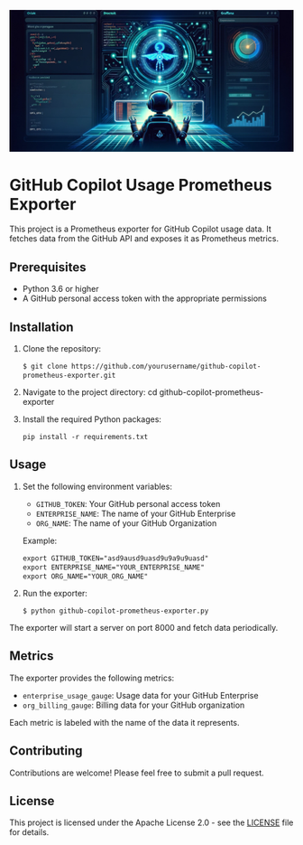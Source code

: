![Example Image](dalle.png)

# GitHub Copilot Usage Prometheus Exporter

This project is a Prometheus exporter for GitHub Copilot usage data. It fetches data from the GitHub API and exposes it as Prometheus metrics.

## Prerequisites

- Python 3.6 or higher
- A GitHub personal access token with the appropriate permissions

## Installation

1. Clone the repository:

   ```
   $ git clone https://github.com/yourusername/github-copilot-prometheus-exporter.git
   ```

2. Navigate to the project directory:
cd github-copilot-prometheus-exporter

3. Install the required Python packages:
   ```
   pip install -r requirements.txt
   ```

## Usage

1. Set the following environment variables:
   - `GITHUB_TOKEN`: Your GitHub personal access token
   - `ENTERPRISE_NAME`: The name of your GitHub Enterprise
   - `ORG_NAME`: The name of your GitHub Organization

   Example:
   ```
   export GITHUB_TOKEN="asd9ausd9uasd9u9a9u9uasd"
   export ENTERPRISE_NAME="YOUR_ENTERPRISE_NAME"
   export ORG_NAME="YOUR_ORG_NAME"
   ```

2. Run the exporter:

   ```
   $ python github-copilot-prometheus-exporter.py
   ```

The exporter will start a server on port 8000 and fetch data periodically.

## Metrics

The exporter provides the following metrics:

- `enterprise_usage_gauge`: Usage data for your GitHub Enterprise
- `org_billing_gauge`: Billing data for your GitHub organization

Each metric is labeled with the name of the data it represents.

## Contributing

Contributions are welcome! Please feel free to submit a pull request.

## License

This project is licensed under the Apache License 2.0 - see the [LICENSE](LICENSE) file for details.